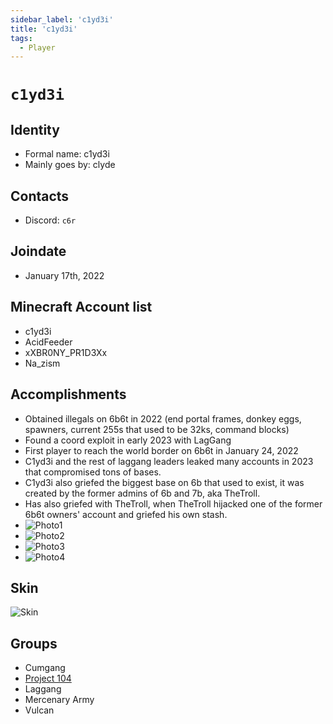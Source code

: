 ```yaml
---
sidebar_label: 'c1yd3i'
title: 'c1yd3i'
tags:
  - Player
---
```


# `c1yd3i`

## Identity
* Formal name: c1yd3i
* Mainly goes by: clyde

## Contacts
* Discord: `c6r`

## Joindate
* January 17th, 2022

## Minecraft Account list
* c1yd3i
* AcidFeeder
* xXBR0NY_PR1D3Xx
* Na_zism
  

## Accomplishments
* Obtained illegals on 6b6t in 2022 (end portal frames, donkey eggs, spawners, current 255s that used to be 32ks, command blocks)
* Found a coord exploit in early 2023 with LagGang 
* First player to reach the world border on 6b6t in January 24, 2022
* C1yd3i and the rest of laggang leaders leaked many accounts in 2023 that compromised tons of bases.
* C1yd3i also griefed the biggest base on 6b that used to exist, it was created by the former admins of 6b and 7b, aka TheTroll.
* Has also griefed with TheTroll, when TheTroll hijacked one of the former 6b6t owners' account and griefed his own stash.
* ![Photo1](https://media.discordapp.net/attachments/1295446950279118890/1302354095067369564/2022-10-23_17.42.23.png?ex=6727cf44&is=67267dc4&hm=b4010593b55a880c3be4448e68d0da54d63494ff0358c3b2b0d04913a75df1e8&=&format=webp&quality=lossless&width=440&height=247)
* ![Photo2](https://media.discordapp.net/attachments/1295446950279118890/1302354306933981244/2022-12-17_15.04.37.png?ex=6727cf77&is=67267df7&hm=c64f6d64c2253da17a77a7d2ffa578d8151826c24bc4041ce9c2fc3812b98697&=&format=webp&quality=lossless&width=1052&height=592)
* ![Photo3](https://github.com/user-attachments/assets/93d61dab-5f3a-4a6b-8865-2fd7994e298d)
* ![Photo4](https://media.discordapp.net/attachments/1295446950279118890/1302354824347779143/98c727e65e078d65a25bc1d919e05655.png?ex=6727cff2&is=67267e72&hm=5538811f4e30c1571567d8cba6aad3e6b1e693a45780b5f35d64d6d8555e6be2&=&format=webp&quality=lossless&width=747&height=569)


## Skin
![Skin](https://s.namemc.com/3d/skin/body.png?id=6e551112f10e6eeb&model=classic&theta=30&phi=21&time=90&width=100&height=200)

## Groups
* Cumgang
* [Project 104](../Groups/104.md)
* Laggang
* Mercenary Army
* Vulcan
